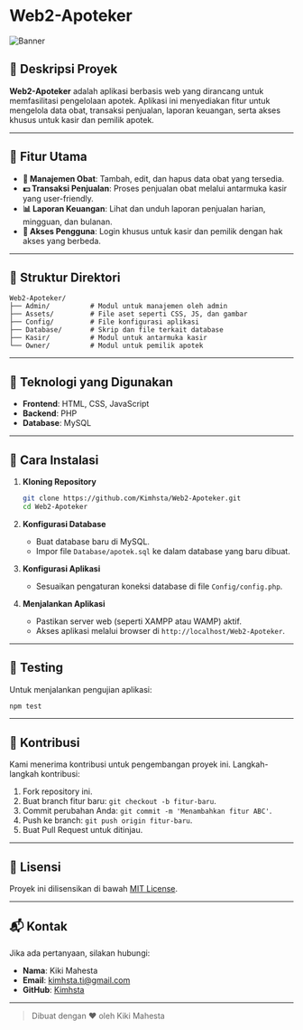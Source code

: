 # Web2-Apoteker

![Banner](https://via.placeholder.com/1200x400?text=Web2-Apoteker+Project)

## 🏥 Deskripsi Proyek

**Web2-Apoteker** adalah aplikasi berbasis web yang dirancang untuk memfasilitasi pengelolaan apotek. Aplikasi ini menyediakan fitur untuk mengelola data obat, transaksi penjualan, laporan keuangan, serta akses khusus untuk kasir dan pemilik apotek.

---

## 🚀 Fitur Utama

- **💊 Manajemen Obat**: Tambah, edit, dan hapus data obat yang tersedia.
- **💵 Transaksi Penjualan**: Proses penjualan obat melalui antarmuka kasir yang user-friendly.
- **📊 Laporan Keuangan**: Lihat dan unduh laporan penjualan harian, mingguan, dan bulanan.
- **🔐 Akses Pengguna**: Login khusus untuk kasir dan pemilik dengan hak akses yang berbeda.

---

## 📂 Struktur Direktori

```
Web2-Apoteker/
├── Admin/          # Modul untuk manajemen oleh admin
├── Assets/         # File aset seperti CSS, JS, dan gambar
├── Config/         # File konfigurasi aplikasi
├── Database/       # Skrip dan file terkait database
├── Kasir/          # Modul untuk antarmuka kasir
└── Owner/          # Modul untuk pemilik apotek
```

---

## 🔧 Teknologi yang Digunakan

- **Frontend**: HTML, CSS, JavaScript
- **Backend**: PHP
- **Database**: MySQL

---

## 📜 Cara Instalasi

1. **Kloning Repository**

   ```bash
   git clone https://github.com/Kimhsta/Web2-Apoteker.git
   cd Web2-Apoteker
   ```

2. **Konfigurasi Database**

   - Buat database baru di MySQL.
   - Impor file `Database/apotek.sql` ke dalam database yang baru dibuat.

3. **Konfigurasi Aplikasi**

   - Sesuaikan pengaturan koneksi database di file `Config/config.php`.

4. **Menjalankan Aplikasi**

   - Pastikan server web (seperti XAMPP atau WAMP) aktif.
   - Akses aplikasi melalui browser di `http://localhost/Web2-Apoteker`.

---

## 🧪 Testing

Untuk menjalankan pengujian aplikasi:
```bash
npm test
```

---

## 🌟 Kontribusi

Kami menerima kontribusi untuk pengembangan proyek ini. Langkah-langkah kontribusi:

1. Fork repository ini.
2. Buat branch fitur baru: `git checkout -b fitur-baru`.
3. Commit perubahan Anda: `git commit -m 'Menambahkan fitur ABC'`.
4. Push ke branch: `git push origin fitur-baru`.
5. Buat Pull Request untuk ditinjau.

---

## 📄 Lisensi

Proyek ini dilisensikan di bawah [MIT License](LICENSE).

---

## 📬 Kontak

Jika ada pertanyaan, silakan hubungi:

- **Nama**: Kiki Mahesta
- **Email**: kimhsta.ti@gmail.com
- **GitHub**: [Kimhsta](https://github.com/Kimhsta)

---

> Dibuat dengan ❤️ oleh Kiki Mahesta

